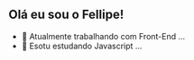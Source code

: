 ## Olá eu sou o Fellipe!


- 🔭 Atualmente trabalhando com Front-End ...
- 🌱 Esotu estudando Javascript ...


